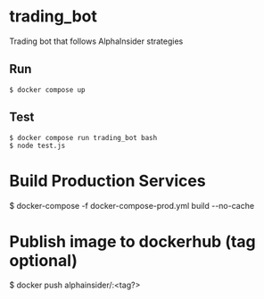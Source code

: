 # trading_bot
Trading bot that follows AlphaInsider strategies

## Run
`$ docker compose up`

## Test
`$ docker compose run trading_bot bash`  
`$ node test.js`

# Build Production Services
$ docker-compose -f docker-compose-prod.yml build --no-cache
# Publish image to dockerhub (tag optional)
$ docker push alphainsider/<service>:<tag?>
